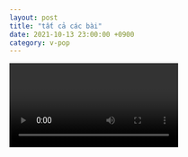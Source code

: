 ```yaml
---
layout: post
title: "tất cả các bài"
date: 2021-10-13 23:00:00 +0900
category: v-pop
---
```


<div class="video-container">
    <video id="player" class="video-js vjs-default-skin vjs-big-play-centered" data-json="/public/json/v-pop/tất_cả_các_bài.json"></video>
</div>
